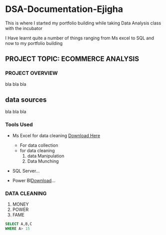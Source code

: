 # DSA-Documentation-Ejigha

This is where I started my portfolio building while taking Data Analysis class with the incubator

I Have learnt quite a number of things ranging from Ms excel to SQL and now to my portfolio building

## PROJECT TOPIC: ECOMMERCE ANALYSIS

### PROJECT OVERVIEW
bla bla bla

## data sources
bla bla bla 

### Tools Used
- Ms Excel for data cleaning [Download Here](https://www.microsoft.com)
    - For data collection
    - for data cleaning
      1. data Manipulation
      2. Data Munching
         
- SQL Server...
- Power BI[Download](https://www.microsoft.com/en-us/download/details.aspx?id=58494)...

### DATA CLEANING
1. MONEY
2. POWER
3. FAME


``` SQL
SELECT A,B,C
WHERE A> 15
```








